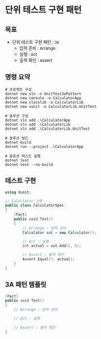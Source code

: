 # 단위 테스트 구현 패턴

## 목표
- 단위 테스트 구현 패턴 : `3A`
  - 입력 준비 : `A`rrange
  - 실행 : `A`ct
  - 출력 확인 : `A`ssert

## 명령 요약
```shell
# 프로젝트 구성
dotnet new sln -n UnitTest3aPattern
dotnet new console -o CalculatorApp
dotnet new classlib -o CalculatorLib
dotnet new xunit -o CalculatorLib.UnitTest

# 솔루션 구성
dotnet sln add .\CalculatorApp
dotnet sln add .\CalculatorLib
dotnet sln add .\CalculatorLib.UnitTest

# 솔루션 빌드
dotnet build
dotnet run --project .\CalculatorApp

# 솔로션 테스트 실행
dotnet test
dotnet test --no-build
```

## 테스트 구현
```cs
using Xunit;

// Calculator 스펙
public class CalculatorSpec
{
    [Fact]
    public void Test()
    {
        // Arrange : 입력 준비
        Calculator sut = new Calculator();

        // Act : 실행
        int actual = sut.Add(1, 6);

        // Assert : 출력 확인
        Assert.Equal(7, actual);
    }
}
```

## 3A 패턴 템플릿
```cs
[Fact]
public void Test()
{
    // Arrange : 입력 준비

    // Act : 실행
      
    // Assert : 출력 확인
}
```
